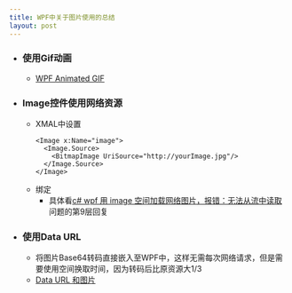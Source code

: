 ```yaml
---
title: WPF中关于图片使用的总结
layout: post
---
```

- ### 使用Gif动画
    - [WPF Animated GIF](https://github.com/XamlAnimatedGif/WpfAnimatedGif)<br/>
- ### Image控件使用网络资源
    - XMAL中设置
        ```
        <Image x:Name="image">
          <Image.Source>
            <BitmapImage UriSource="http://yourImage.jpg"/>
          </Image.Source>
        </Image>
        ```
    - 绑定
        - 具体看[c# wpf 用 image 空间加载网络图片，报错：无法从流中读取](http://bbs.csdn.net/topics/391007456) 问题的第9层回复
- ### 使用Data URL
    - 将图片Base64转码直接嵌入至WPF中，这样无需每次网络请求，但是需要使用空间换取时间，因为转码后比原资源大1/3
    - [Data URL 和图片](http://www.webhek.com/post/data-url.html)